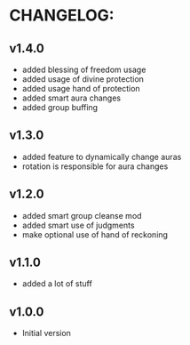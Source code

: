 # CHANGELOG:
## v1.4.0
- added blessing of freedom usage
- added usage of divine protection 
- added usage hand of protection
- added smart aura changes
- added group buffing
## v1.3.0
- added feature to dynamically change auras
- rotation is responsible for aura changes
## v1.2.0
- added smart group cleanse mod
- added smart use of judgments
- make optional use of hand of reckoning
## v1.1.0
- added a lot of stuff
## v1.0.0
- Initial version